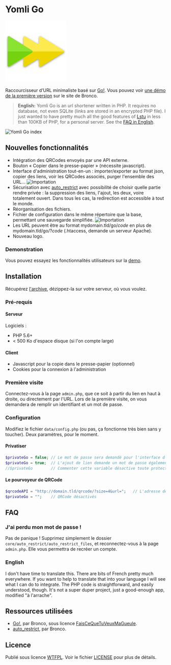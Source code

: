 # Yomli Go

![logo](./tpl/go.png)

Raccourcisseur d’URL minimaliste basé sur [Go!](http://warriordudimanche.net/article720/go-un-raccourcisseur-d-url). Vous pouvez voir [une démo de la première version](http://go.warriordudimanche.net/) sur le site de Bronco.

> **English:** Yomli Go is an url shortener written in PHP. It requires no database, not even SQLite (links are stored in an encrypted PHP file). I just wanted to have pretty much all the good features of [Lstu](https://lstu.fr/) in less than 100KB of PHP, for a personal server. See the [FAQ in English](#faq-english).

![Yomli Go index](https://justpaste.it/img/ed3604e3307282e5ef49a3b1a7deb908.jpg)

## Nouvelles fonctionnalités

- Intégration des QRCodes envoyés par une API externe.
- Bouton « Copier dans le presse-papier » (nécessite javascript).
- Interface d'administration tout-en-un : importer/exporter au format json, copier des liens, voir les QRCodes associés, purger l'ensemble des URL…
![Importation](https://justpaste.it/img/f7c4ccba22db0f48d14c613c137f8acf.jpg)
- Sécurisation avec [auto_restrict](https://github.com/broncowdd/auto_restrict) avec possibilité de choisir quelle partie rendre privée : la suppression des liens, l'ajout, les deux, voire totalement ouvert. Dans tous les cas, la redirection est accessible à tout le monde.
- Réorganisation des fichiers.
- Fichier de configuration dans le même répertoire que la base, permettant une sauvegarde simplifiée.
![Importation](https://justpaste.it/img/ed71d51d5a37d56f0c87e7520d259480.jpg)
- Les URL peuvent être au format mydomain.tld/go/*code* en plus de mydomain.tld/go/?*code* (.htaccess, demande un serveur Apache).
- Nouveau logo.

### Demonstration

Vous pouvez essayez les fonctionnalités utilisateurs sur la [demo](https://apps.yom.li/go).

## Installation

Récupérez [l'archive](https://github.com/yomli/yomli-go/archive/master.zip), dézippez-la sur votre serveur, où vous voulez.

### Pré-requis

#### Serveur

Logiciels :
- PHP 5.6+
- < 500 Ko d'espace disque (si l'on compte large)

#### Client

- Javascript pour la copie dans le presse-papier (optionnel)
- Cookies pour la connexion à l'administration

### Première visite
Connectez-vous à la page `admin.php`, que ce soit à partir du lien en haut à droite, ou directement par l'URL. Lors de la première visite, on vous demandera de remplir un identifiant et un mot de passe.

### Configuration
Modifiez le fichier `data/config.php` (ou pas, ça fonctionne très bien sans y toucher). Deux paramètres, pour le moment.

#### Privatiser
```php
$privateGo = false;	// Le mot de passe sera demandé pour l'interface d'administration seulement
$privateGo = true;  // L'ajout de lien demande un mot de passe également
//$privateGo        // Commenter cette variable désactive toute protection, y compris celle de l'administration
```

#### Le pourvoyeur de QRCode
```php
$qrcodeAPI = "http://domain.tld/qrcode/?size=4&url=";	// L'adresse de l'API générant le QRCode
$privateGo = "";    // QRCode désactivés
```

## FAQ

### J'ai perdu mon mot de passe !
Pas de panique ! Supprimez simplement le dossier `core/auto_restrict/auto_restrict_files`, et reconnectez-vous à la page `admin.php`. Elle vous permettra de recréer un compte.

### English
<a id="faq-english" />
I don't have time to translate this. There are bits of French pretty much everywhere. If you want to help to translate that into your language I will see what I can do to integrate. The PHP code is straightforward, and easily understood, though. It's not a super duper project, just a good-enough app, modified "à l'arrache".

## Ressources utilisées
- [Go!](http://warriordudimanche.net/article720/go-un-raccourcisseur-d-url), par Bronco, sous licence [FaisCeQueTuVeuxMaGueule](http://www.wtfpl.net/).
- [auto_restrict](https://github.com/broncowdd/auto_restrict), par Bronco.

## Licence
Publié sous licence [WTFPL](http://www.wtfpl.net/). Voir le fichier [LICENSE](LICENSE) pour plus de détails.
